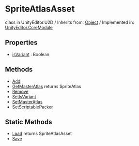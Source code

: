 # SpriteAtlasAsset
class in UnityEditor.U2D
 / Inherits from: <a href="https://docs.unity3d.com/6000.1/Documentation/ScriptReference/Object.html">Object</a> / Implemented in: <a href="https://docs.unity3d.com/6000.1/Documentation/ScriptReference/UnityEditor.CoreModule.html">UnityEditor.CoreModule</a>

## Properties
- <a href="https://docs.unity3d.com/6000.1/Documentation/ScriptReference/SpriteAtlasAsset-isVariant.html">isVariant</a> : Boolean

## Methods
- <a href="https://docs.unity3d.com/6000.1/Documentation/ScriptReference/SpriteAtlasAsset.Add.html">Add</a>
- <a href="https://docs.unity3d.com/6000.1/Documentation/ScriptReference/SpriteAtlasAsset.GetMasterAtlas.html">GetMasterAtlas</a> returns SpriteAtlas
- <a href="https://docs.unity3d.com/6000.1/Documentation/ScriptReference/SpriteAtlasAsset.Remove.html">Remove</a>
- <a href="https://docs.unity3d.com/6000.1/Documentation/ScriptReference/SpriteAtlasAsset.SetIsVariant.html">SetIsVariant</a>
- <a href="https://docs.unity3d.com/6000.1/Documentation/ScriptReference/SpriteAtlasAsset.SetMasterAtlas.html">SetMasterAtlas</a>
- <a href="https://docs.unity3d.com/6000.1/Documentation/ScriptReference/SpriteAtlasAsset.SetScriptablePacker.html">SetScriptablePacker</a>

## Static Methods
- <a href="https://docs.unity3d.com/6000.1/Documentation/ScriptReference/SpriteAtlasAsset.Load.html">Load</a> returns SpriteAtlasAsset
- <a href="https://docs.unity3d.com/6000.1/Documentation/ScriptReference/SpriteAtlasAsset.Save.html">Save</a>
